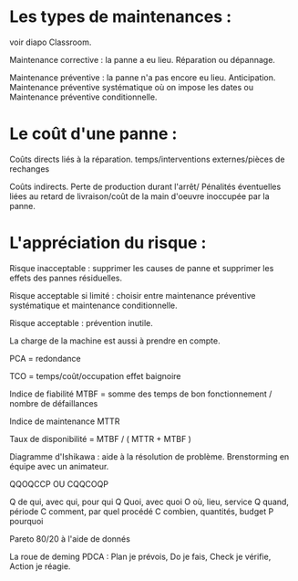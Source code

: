 
# Les types de maintenances :

voir diapo Classroom. 

Maintenance corrective : la panne a eu lieu. Réparation ou dépannage.

Maintenance préventive : la panne n'a pas encore eu lieu. Anticipation. Maintenance préventive systématique où on impose les dates ou Maintenance préventive conditionnelle.


# Le coût d'une panne :

Coûts directs liés à la réparation. temps/interventions externes/pièces de rechanges

Coûts indirects. Perte de production durant l'arrêt/ Pénalités éventuelles liées au retard de livraison/coût de la main d'oeuvre inoccupée par la panne.

# L'appréciation du risque :

Risque inacceptable : supprimer les causes de panne et supprimer les effets des pannes résiduelles.

Risque acceptable si limité : choisir entre maintenance préventive systématique et maintenance conditionnelle.

Risque acceptable : prévention inutile.

La charge de la machine est aussi à prendre en compte.

PCA = redondance

TCO = temps/coût/occupation
effet baignoire

Indice de fiabilité MTBF = somme des temps de bon fonctionnement / nombre de défaillances

Indice de maintenance MTTR

Taux de disponibilité = MTBF / ( MTTR + MTBF )

Diagramme d'Ishikawa : aide à la résolution de problème. Brenstorming en équipe avec un animateur.

QQOQCCP OU CQQCOQP

Q de qui, avec qui, pour qui
Q Quoi, avec quoi
O où, lieu, service 
Q quand, période
C comment, par quel procédé
C combien, quantités, budget
P pourquoi

Pareto 80/20 à l'aide de donnés

La roue de deming PDCA : Plan je prévois, Do je fais, Check je vérifie, Action je réagie.
